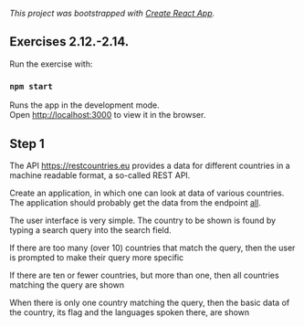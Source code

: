_This project was bootstrapped with [Create React App](https://github.com/facebook/create-react-app)._

## Exercises 2.12.-2.14.

Run the exercise with:

### `npm start`

Runs the app in the development mode.<br />
Open [http://localhost:3000](http://localhost:3000) to view it in the browser.

## Step 1

The API https://restcountries.eu provides a data for different countries in a machine readable format, a so-called REST API.

Create an application, in which one can look at data of various countries. The application should probably get the data from the endpoint [all](https://restcountries.eu/rest/v2/all).

The user interface is very simple. The country to be shown is found by typing a search query into the search field.

If there are too many (over 10) countries that match the query, then the user is prompted to make their query more specific

If there are ten or fewer countries, but more than one, then all countries matching the query are shown

When there is only one country matching the query, then the basic data of the country, its flag and the languages spoken there, are shown
